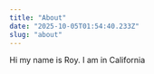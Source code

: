```yaml
---
title: "About"
date: "2025-10-05T01:54:40.233Z"
slug: "about"
---
```



Hi my name is Roy. I am in California

